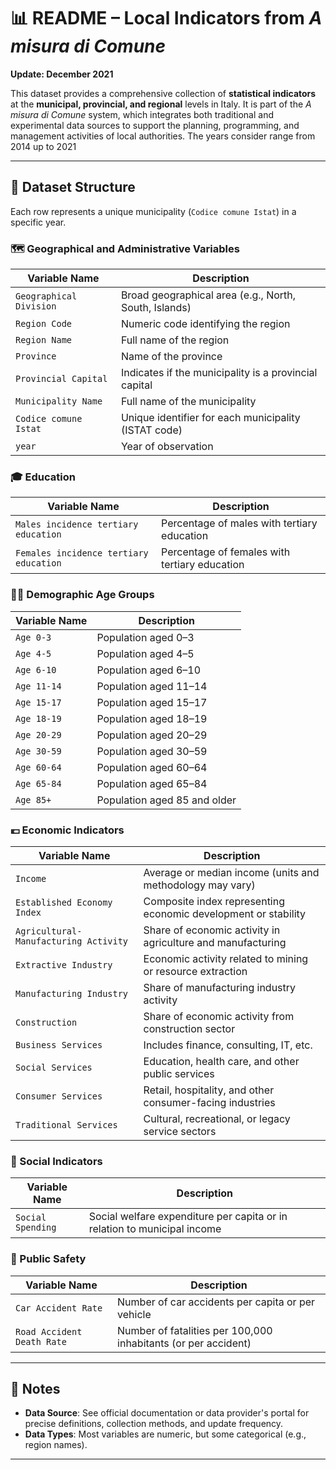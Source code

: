 # 📊 README – Local Indicators from *A misura di Comune*  
**Update: December 2021**

This dataset provides a comprehensive collection of **statistical indicators** at the **municipal, provincial, and regional** levels in Italy. It is part of the *A misura di Comune* system, which integrates both traditional and experimental data sources to support the planning, programming, and management activities of local authorities. The years consider range from 2014 up to 2021

---

## 📁 Dataset Structure

Each row represents a unique municipality (`Codice comune Istat`) in a specific year.

### 🗺️ Geographical and Administrative Variables

| Variable Name             | Description |
|--------------------------|-------------|
| `Geographical Division`  | Broad geographical area (e.g., North, South, Islands) |
| `Region Code`            | Numeric code identifying the region |
| `Region Name`            | Full name of the region |
| `Province`               | Name of the province |
| `Provincial Capital`     | Indicates if the municipality is a provincial capital |
| `Municipality Name`      | Full name of the municipality |
| `Codice comune Istat`    | Unique identifier for each municipality (ISTAT code) |
| `year`                   | Year of observation |

### 🎓 Education

| Variable Name                            | Description |
|------------------------------------------|-------------|
| `Males incidence tertiary education`     | Percentage of males with tertiary education |
| `Females incidence tertiary education`   | Percentage of females with tertiary education |

### 👶👵 Demographic Age Groups

| Variable Name    | Description |
|------------------|-------------|
| `Age 0-3`        | Population aged 0–3 |
| `Age 4-5`        | Population aged 4–5 |
| `Age 6-10`       | Population aged 6–10 |
| `Age 11-14`      | Population aged 11–14 |
| `Age 15-17`      | Population aged 15–17 |
| `Age 18-19`      | Population aged 18–19 |
| `Age 20-29`      | Population aged 20–29 |
| `Age 30-59`      | Population aged 30–59 |
| `Age 60-64`      | Population aged 60–64 |
| `Age 65-84`      | Population aged 65–84 |
| `Age 85+`        | Population aged 85 and older |

### 💶 Economic Indicators

| Variable Name                     | Description |
|----------------------------------|-------------|
| `Income`                         | Average or median income (units and methodology may vary) |
| `Established Economy Index`      | Composite index representing economic development or stability |
| `Agricultural-Manufacturing Activity` | Share of economic activity in agriculture and manufacturing |
| `Extractive Industry`            | Economic activity related to mining or resource extraction |
| `Manufacturing Industry`         | Share of manufacturing industry activity |
| `Construction`                   | Share of economic activity from construction sector |
| `Business Services`              | Includes finance, consulting, IT, etc. |
| `Social Services`                | Education, health care, and other public services |
| `Consumer Services`              | Retail, hospitality, and other consumer-facing industries |
| `Traditional Services`           | Cultural, recreational, or legacy service sectors |

### 💸 Social Indicators

| Variable Name         | Description |
|-----------------------|-------------|
| `Social Spending`     | Social welfare expenditure per capita or in relation to municipal income |

### 🚗 Public Safety

| Variable Name              | Description |
|----------------------------|-------------|
| `Car Accident Rate`        | Number of car accidents per capita or per vehicle |
| `Road Accident Death Rate` | Number of fatalities per 100,000 inhabitants (or per accident) |

---

## 📌 Notes

- **Data Source**: See official documentation or data provider's portal for precise definitions, collection methods, and update frequency.
- **Data Types**: Most variables are numeric, but some categorical (e.g., region names).
---



